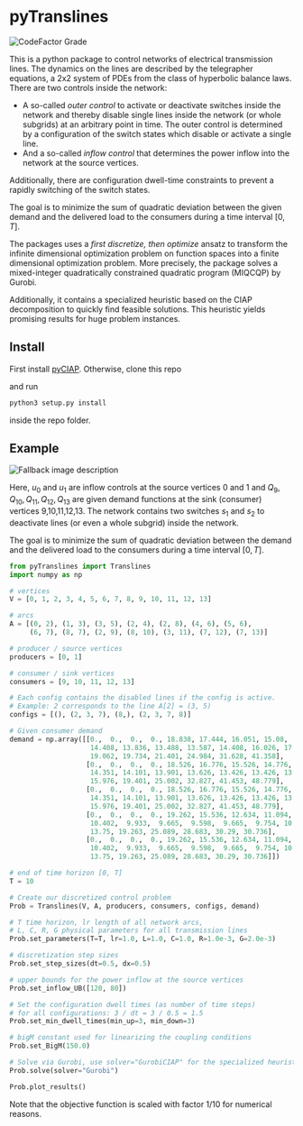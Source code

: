 
# pyTranslines

![CodeFactor Grade](https://img.shields.io/codefactor/grade/github/jhelgert/pyTranslines/master)

This is a python package to control networks of electrical transmission
lines. The dynamics on the lines are described by the telegrapher equations,
a 2x2 system of PDEs from the class of hyperbolic balance laws. There are
two controls inside the network:

- A so-called *outer control* to activate or deactivate switches inside
the network and thereby disable single lines inside the network
(or whole subgrids) at an arbitrary point in time. The outer control is
determined by a configuration of the switch states which disable or activate
a single line.
- And a so-called *inflow control* that determines the power inflow into
the network at the source vertices.

Additionally, there are configuration dwell-time constraints to prevent
a rapidly switching of the switch states.

The goal is to
minimize the sum of quadratic deviation between the given demand and the
delivered load to the consumers during a time interval $[0, T]$.

The packages uses a *first discretize, then optimize* ansatz to transform
the infinite dimensional optimization problem on function spaces into a
finite dimensional optimization problem. More precisely, the package
solves a mixed-integer quadratically constrained quadratic program (MIQCQP)
by Gurobi. 

Additionally, it contains a specialized heuristic based on the CIAP decomposition 
to quickly find feasible solutions. This heuristic yields promising results for 
huge problem instances.

## Install

First install [pyCIAP](https://github.com/jhelgert/pyCIAP). Otherwise, clone this repo 

and run
``` bash
python3 setup.py install
```
inside the repo folder.

## Example

<picture>
  <source media="(prefers-color-scheme: dark)" srcset="https://i.imgur.com/2xoFrYM.png">
  <source media="(prefers-color-scheme: light)" srcset="[light-mode-image.png](https://i.imgur.com/l1XxVD6.png)">
  <img alt="Fallback image description" src="https://i.imgur.com/l1XxVD6.png">
</picture>

Here, $u_0$ and $u_1$ are inflow controls at the source vertices 0 and 1 and
$Q_9, Q_{10}, Q_{11}, Q_{12}, Q_{13}$ are given demand functions at the sink (consumer)
vertices 9,10,11,12,13. The network contains two switches $s_1$ and $s_2$
to deactivate lines (or even a whole subgrid) inside the network. 

The goal is to minimize the sum of quadratic deviation between the demand and the
delivered load to the consumers during a time interval $[0, T]$.

``` python
from pyTranslines import Translines
import numpy as np

# vertices
V = [0, 1, 2, 3, 4, 5, 6, 7, 8, 9, 10, 11, 12, 13]

# arcs
A = [(0, 2), (1, 3), (3, 5), (2, 4), (2, 8), (4, 6), (5, 6),
     (6, 7), (8, 7), (2, 9), (8, 10), (3, 11), (7, 12), (7, 13)]

# producer / source vertices
producers = [0, 1]

# consumer / sink vertices
consumers = [9, 10, 11, 12, 13]

# Each config contains the disabled lines if the config is active.
# Example: 2 corresponds to the line A[2] = (3, 5)
configs = [(), (2, 3, 7), (8,), (2, 3, 7, 8)]

# Given consumer demand
demand = np.array([[0.,  0.,  0.,  0., 18.838, 17.444, 16.051, 15.08,
                    14.408, 13.836, 13.488, 13.587, 14.408, 16.026, 17.668, 18.589,
                    19.062, 19.734, 21.401, 24.984, 31.628, 41.358],
                   [0.,  0.,  0.,  0., 18.526, 16.776, 15.526, 14.776,
                    14.351, 14.101, 13.901, 13.626, 13.426, 13.426, 13.676, 14.301,
                    15.976, 19.401, 25.002, 32.827, 41.453, 48.779],
                   [0.,  0.,  0.,  0., 18.526, 16.776, 15.526, 14.776,
                    14.351, 14.101, 13.901, 13.626, 13.426, 13.426, 13.676, 14.301,
                    15.976, 19.401, 25.002, 32.827, 41.453, 48.779],
                   [0.,  0.,  0.,  0., 19.262, 15.536, 12.634, 11.094,
                    10.402,  9.933,  9.665,  9.598,  9.665,  9.754, 10.022, 10.915,
                    13.75, 19.263, 25.089, 28.683, 30.29, 30.736],
                   [0.,  0.,  0.,  0., 19.262, 15.536, 12.634, 11.094,
                    10.402,  9.933,  9.665,  9.598,  9.665,  9.754, 10.022, 10.915,
                    13.75, 19.263, 25.089, 28.683, 30.29, 30.736]])

# end of time horizon [0, T]
T = 10

# Create our discretized control problem
Prob = Translines(V, A, producers, consumers, configs, demand)

# T time horizon, lr length of all network arcs, 
# L, C, R, G physical parameters for all transmission lines 
Prob.set_parameters(T=T, lr=1.0, L=1.0, C=1.0, R=1.0e-3, G=2.0e-3)

# discretization step sizes
Prob.set_step_sizes(dt=0.5, dx=0.5)

# upper bounds for the power inflow at the source vertices
Prob.set_inflow_UB([120, 80])

# Set the configuration dwell times (as number of time steps)
# for all configurations: 3 / dt = 3 / 0.5 = 1.5
Prob.set_min_dwell_times(min_up=3, min_down=3)

# bigM constant used for linearizing the coupling conditions
Prob.set_BigM(150.0)

# Solve via Gurobi, use solver="GurobiCIAP" for the specialized heuristic
Prob.solve(solver="Gurobi")

Prob.plot_results()
```

Note that the objective function is scaled with factor 1/10 for numerical reasons.
